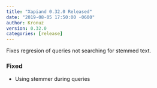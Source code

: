 ```yaml
---
title: "Xapiand 0.32.0 Released"
date: "2019-08-05 17:50:00 -0600"
author: Kronuz
version: 0.32.0
categories: [release]
---
```


Fixes regresion of queries not searching for stemmed text.


### Fixed
- Using stemmer during queries
